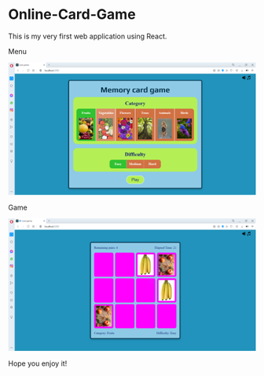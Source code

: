# Online-Card-Game
This is my very first web application using React.

Menu 

![Menu.PNG](https://github.com/DanielLucaci/Online-Card-Game/blob/main/card-game/src/data/Images/Screenshots/Menu.PNG?raw=true)

Game 

![Game.PNG](https://github.com/DanielLucaci/Online-Card-Game/blob/main/card-game/src/data/Images/Screenshots/Game.PNG?raw=true)

Hope you enjoy it!
